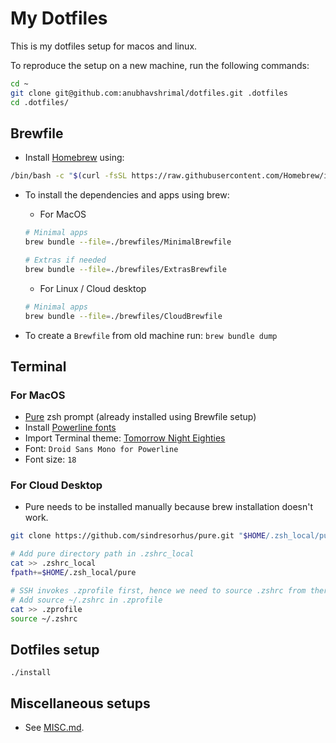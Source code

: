 # My Dotfiles

This is my dotfiles setup for macos and linux.

To reproduce the setup on a new machine, run the following commands:

```bash
cd ~
git clone git@github.com:anubhavshrimal/dotfiles.git .dotfiles
cd .dotfiles/ 
```

## Brewfile

- Install [Homebrew](https://brew.sh) using:
```bash
/bin/bash -c "$(curl -fsSL https://raw.githubusercontent.com/Homebrew/install/HEAD/install.sh)"
```
- To install the dependencies and apps using brew:
    - For MacOS
    ```bash
    # Minimal apps
    brew bundle --file=./brewfiles/MinimalBrewfile

    # Extras if needed
    brew bundle --file=./brewfiles/ExtrasBrewfile
    ```

    - For Linux / Cloud desktop
    ```bash
    # Minimal apps
    brew bundle --file=./brewfiles/CloudBrewfile
    ```
- To create a `Brewfile` from old machine run: `brew bundle dump`

## Terminal

### For MacOS

- [Pure](https://github.com/sindresorhus/pure) zsh prompt (already installed using Brewfile setup)
- Install [Powerline fonts](https://github.com/powerline/fonts)
- Import Terminal theme: [Tomorrow Night Eighties](https://github.com/chriskempson/tomorrow-theme/blob/master/OS%20X%20Terminal/Tomorrow%20Night%20Eighties.terminal)
- Font: `Droid Sans Mono for Powerline`
- Font size: `18`

### For Cloud Desktop

- Pure needs to be installed manually because brew installation doesn't work.
```bash
git clone https://github.com/sindresorhus/pure.git "$HOME/.zsh_local/pure"

# Add pure directory path in .zshrc_local
cat >> .zshrc_local
fpath+=$HOME/.zsh_local/pure

# SSH invokes .zprofile first, hence we need to source .zshrc from there
# Add source ~/.zshrc in .zprofile
cat >> .zprofile
source ~/.zshrc
```

## Dotfiles setup

`./install`


## Miscellaneous setups
- See [MISC.md](./MISC.md).